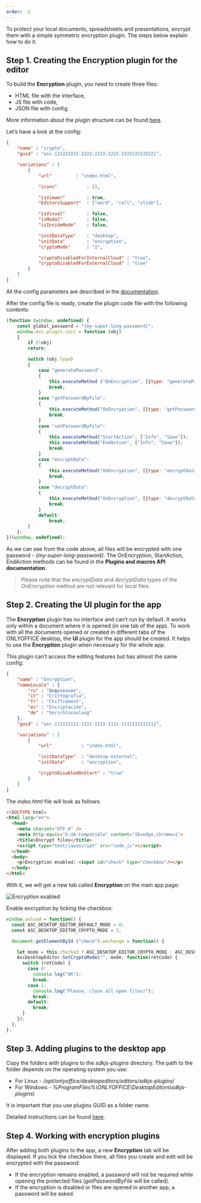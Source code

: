 ```yaml
---
order: -2
---
```


To protect your local documents, spreadsheets and presentations, encrypt them with a simple symmetric encryption plugin. The steps below explain how to do it.

## Step 1. Creating the Encryption plugin for the editor

To build the **Encryption** plugin, you need to create three files:

* HTML file with the interface,
* JS file with code,
* JSON file with config.

More information about the plugin structure can be found [here](../../../../Plugin%20and%20Macros/Get%20Started/Plugin%20structure/index.md).

Let’s have a look at the config:

``` json
{
    "name" : "crypto",
    "guid" : "asc.{22222222-2222-2222-2222-222222222222}",

    "variations" : [
        {
            "url"         : "index.html",

            "icons"           : [],

            "isViewer"        : true,
            "EditorsSupport"  : ["word", "cell", "slide"],

            "isVisual"        : false,
            "isModal"         : false,
            "isInsideMode"    : false,

            "initDataType"    : "desktop",
            "initData"        : "encryption",
            "cryptoMode"      : "2",

            "cryptoDisabledForInternalCloud" : "true",
            "cryptoDisabledForExternalCloud" : "true"
        }
    ]
}
```

All the config parameters are described in the [documentation](../../../../Plugin%20and%20Macros/Usage%20API/Config/index.md).

After the config file is ready, create the plugin code file with the following contents:

``` javascript
(function (window, undefined) {
    const global_password = "{my-super-long-password}";
    window.Asc.plugin.init = function (obj)
    {
        if (!obj)
        return;

        switch (obj.type)
        {
            case "generatePassword":
            {
                this.executeMethod ("OnEncryption", [{type: "generatePassword", password: global_password}]);
                break;
            }
            case "getPasswordByFile":
            {
                this.executeMethod("OnEncryption", [{type: "getPasswordByFile", password: global_password}]);
                break;
            }
            case "setPasswordByFile":
            {
                this.executeMethod("StartAction", ["Info", "Save"]);
                this.executeMethod("EndAction", ["Info", "Save"]);
                break;
            }
            case "encryptData":
            {
                this.executeMethod("OnEncryption", [{type: "encryptData", data: obj.data, check: true}]);
                break;
            }
            case "decryptData":
            {
                this.executeMethod("OnEncryption", [{type: "decryptData", data: obj.data, check: true}]);
                break;
            }
            default:
                break;
        }
    };
})(window, undefined);
```

As we can see from the code above, all files will be encrypted with one password - *{my-super-long-password}*. The OnEncryption, StartAction, EndAction methods can be found in the **Plugins and macros API documentation**.

> Please note that the *encryptData* and *decryptData* types of the *OnEncryption* method are not relevant for local files.

## Step 2. Creating the UI plugin for the app

The **Encryption** plugin has no interface and can’t run by default. It works only within a document where it is opened (in one tab of the app). To work with all the documents opened or created in different tabs of the ONLYOFFICE desktop, the **UI** plugin for the app should be created. It helps to use the **Encryption** plugin when necessary for the whole app.

This plugin can’t access the editing features but has almost the same config:

``` json
{
    "name" : "Encryption",
    "nameLocale" : { 
        "ru" : "Шифрование",
        "it" : "Crittografia",
        "fr" : "Chiffrement",
        "es" : "Encriptación",
        "de" : "Verschlüsselung"
    },
    "guid" : "asc.{11111111-1111-1111-1111-111111111111}",

    "variations" : [
        {
            "url"           : "index.html",

            "initDataType"  : "desktop-external",
            "initData"      : "encryption",

            "cryptoDisabledOnStart" : "true"
        }
    ]
}
```

The *index.html* file will look as follows:

``` html
<!DOCTYPE html>
<html lang="en">
  <head>
    <meta charset="UTF-8" />
    <meta http-equiv="X-UA-Compatible" content="IE=edge,chrome=1">
    <title>Encrypt files</title>
    <script type="text/javascript" src="code.js"></script>
  </head>
  <body>
    <p>Encryption enabled: <input id="check" type="checkbox"/></p>
  </body>
</html>
```

With it, we will get a new tab called **Encryption** on the main app page:

![Encryption exabled](/assets/images/desktop/encryption-enabled.png)

Enable encryption by ticking the checkbox:

``` javascript
window.onload = function() {
  const ASC_DESKTOP_EDITOR_DEFAULT_MODE = 0;
  const ASC_DESKTOP_EDITOR_CRYPTO_MODE = 2;

  document.getElementById ("check").onchange = function() {

    let mode = this.checked ? ASC_DESKTOP_EDITOR_CRYPTO_MODE : ASC_DESKTOP_EDITOR_DEFAULT_MODE;
    AscDesktopEditor.SetCryptoMode("", mode, function(retCode) {
      switch (retCode) {
        case 0:
          console.log("OK");
          break;
        case 1:
          console.log("Please, close all open files!");
          break;
        default:
          break;
      }
    });
  };
};
```

## Step 3. Adding plugins to the desktop app

Copy the folders with plugins to the *sdkjs-plugins* directory. The path to the folder depends on the operating system you use:

* For Linux - */opt/onlyoffice/desktopeditors/editors/sdkjs-plugins/*
* For Windows - *%ProgramFiles%\ONLYOFFICE\DesktopEditors\sdkjs-plugins\\*

It is important that you use plugins GUID as a folder name.

Detailed instructions can be found [here](../../../../Plugin%20and%20Macros/Plugins/Adding%20plugins/ONLYOFFICE%20Desktop%20Editors/index.md).

## Step 4. Working with encryption plugins

After adding both plugins to the app, a new **Encryption** tab will be displayed. If you tick the checkbox there, all files you create and edit will be encrypted with the password:

* If the encryption remains enabled, a password will not be required while opening the protected files (*getPasswordByFile* will be called).
* If the encryption is disabled or files are opened in another app, a password will be asked.
